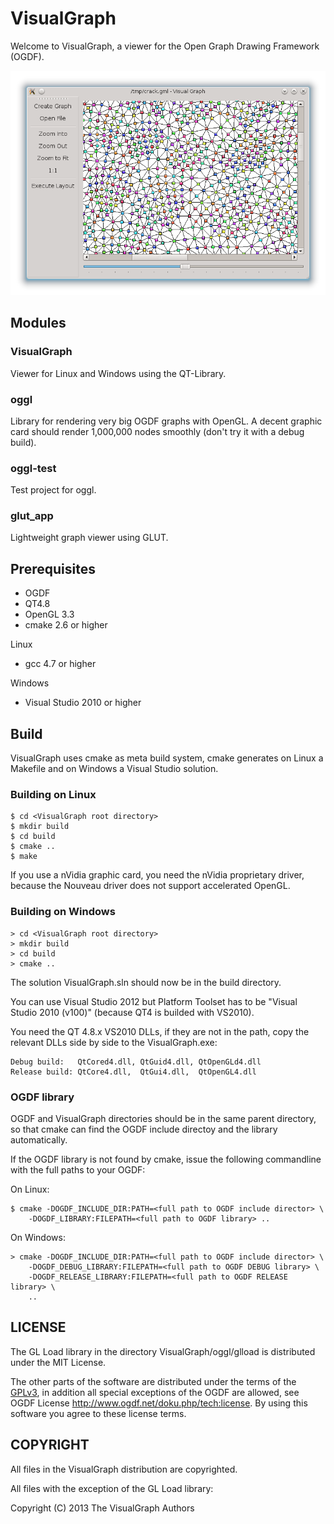 VisualGraph
================================================================================

Welcome to VisualGraph, a viewer for the Open Graph Drawing Framework (OGDF).

![Visual Graph Screenshot](VisualGraph.png)

Modules
--------------------------------------------------------------------------------

### VisualGraph

Viewer for Linux and Windows using the QT-Library.

### oggl

Library for rendering very big OGDF graphs with OpenGL. A decent graphic card 
should render 1,000,000 nodes smoothly (don't try it with a debug build).

### oggl-test

Test project for oggl.

### glut_app

Lightweight graph viewer using GLUT.


Prerequisites
--------------------------------------------------------------------------------

* OGDF
* QT4.8
* OpenGL 3.3
* cmake 2.6 or higher

Linux

* gcc 4.7 or higher

Windows

* Visual Studio 2010 or higher

Build
--------------------------------------------------------------------------------

VisualGraph uses cmake as meta build system, cmake generates on Linux a 
Makefile and on Windows a Visual Studio solution. 

### Building on Linux

	$ cd <VisualGraph root directory>
	$ mkdir build
	$ cd build
	$ cmake ..
	$ make

If you use a nVidia graphic card, you need the nVidia proprietary driver, because 
the Nouveau driver does not support accelerated OpenGL.

### Building on Windows

	> cd <VisualGraph root directory>
	> mkdir build
	> cd build
	> cmake ..

The solution VisualGraph.sln should now be in the build directory.

You can use Visual Studio 2012 but Platform Toolset has to be 
"Visual Studio 2010 (v100)" (because QT4 is builded with VS2010).

You need the QT 4.8.x VS2010 DLLs, if they are not in the path, copy the relevant 
DLLs side by side to the VisualGraph.exe:

	Debug build:   QtCored4.dll, QtGuid4.dll, QtOpenGLd4.dll
	Release build: QtCore4.dll,  QtGui4.dll,  QtOpenGL4.dll

### OGDF library

OGDF and VisualGraph directories should be in the same parent directory, so that
cmake can find the OGDF include directoy and the library automatically.

If the OGDF library is not found by cmake, issue the following commandline with 
the full paths to your OGDF:

On Linux:

	$ cmake -DOGDF_INCLUDE_DIR:PATH=<full path to OGDF include director> \
		-DOGDF_LIBRARY:FILEPATH=<full path to OGDF library> ..

On Windows:

	> cmake -DOGDF_INCLUDE_DIR:PATH=<full path to OGDF include director> \
		-DOGDF_DEBUG_LIBRARY:FILEPATH=<full path to OGDF DEBUG library> \
		-DOGDF_RELEASE_LIBRARY:FILEPATH=<full path to OGDF RELEASE library> \
		..

LICENSE
--------------------------------------------------------------------------------

The GL Load library in the directory VisualGraph/oggl/glload is distributed 
under the MIT License.

The other parts of the software are distributed under the terms of the 
[GPLv3](<http://www.gnu.org/licenses/gpl-3.0.html>), in addition all special 
exceptions of the OGDF are allowed, see 
OGDF License <http://www.ogdf.net/doku.php/tech:license>. By using this 
software you agree to these license terms.

COPYRIGHT
--------------------------------------------------------------------------------

All files in the VisualGraph distribution are copyrighted.

All files with the exception of the GL Load library:

Copyright (C) 2013 The VisualGraph Authors
